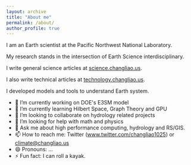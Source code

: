```yaml
---
layout: archive
title: "About me"
permalink: /about/
author_profile: true
---
```


I am an Earth scientist at the Pacific Northwest National Laboratory.

My research stands in the intersection of Earth Science interdisciplinary.

I write general science articles at 
[science.changliao.us](http://science.changliao.us).

I also write technical articles at
[technology.changliao.us](http://technology.changliao.us).

I developed models and tools to understand Earth system.

- 🔭 I’m currently working on DOE's E3SM model
- 🌱 I’m currently learning Hilbert Space, Graph Theory and GPU
- 👯 I’m looking to collaborate on hydrology related projects
- 🤔 I’m looking for help with math and physics
- 💬 Ask me about high performance computing, hydrology and RS/GIS.
- 📫 How to reach me: Twitter (www.twitter.com/changliao1025) or climate@changliao.us
- 😄 Pronouns: ...
- ⚡ Fun fact: I can roll a kayak.
